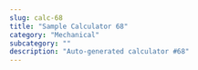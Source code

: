 ```yaml
---
slug: calc-68
title: "Sample Calculator 68"
category: "Mechanical"
subcategory: ""
description: "Auto-generated calculator #68"
---
```


